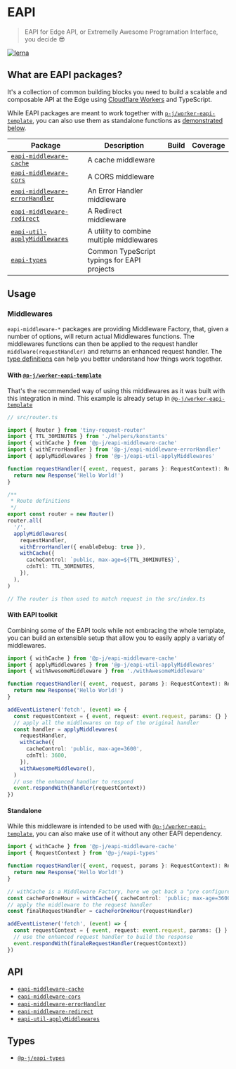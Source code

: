 # EAPI

> EAPI for Edge API, or Extremelly Awesome Programation Interface, you decide 😎

[![lerna](https://img.shields.io/badge/maintained%20with-lerna-cc00ff.svg)](https://lerna.js.org/)

## What are EAPI packages?

It's a collection of common building blocks you need to build a scalable and composable API at the Edge using [Cloudflare Workers](https://workers.cloudflare.com/) and TypeScript.

While EAPI packages are meant to work together with [`p-j/worker-eapi-template`](https://github.com/p-j/worker-eapi-template), you can also use them as standalone functions as [demonstrated below](https://github.com/p-j/eapi#standalone).

| Package                                                                   | Description                                 | Build | Coverage |
| ------------------------------------------------------------------------- | ------------------------------------------- | ----- | -------- |
| [`eapi-middleware-cache`](./packages/eapi-middleware-cache)               | A cache middleware                          |       |          |
| [`eapi-middleware-cors`](./packages/eapi-middleware-cors)                 | A CORS middleware                           |       |          |
| [`eapi-middleware-errorHandler`](./packages/eapi-middleware-errorHandler) | An Error Handler middleware                 |       |          |
| [`eapi-middleware-redirect`](./packages/eapi-middleware-redirect)         | A Redirect middleware                       |       |          |
| [`eapi-util-applyMiddlewares`](./packages/eapi-util-applyMiddlewares)     | A utility to combine multiple middlewares   |       |          |
| [`eapi-types`](./packages/eapi-types)                                     | Common TypeScript typings for EAPI projects |       |          |

## Usage

### Middlewares

`eapi-middleware-*` packages are providing Middleware Factory, that, given a number of options, will return actual Middlewares functions.
The middlewares functions can then be applied to the request handler `middlware(requestHandler)` and returns an enhanced request handler.
The [type definitions](https://github.com/p-j/eapi/blob/main/packages/eapi-types/index.d.ts) can help you better understand how things work together.

#### With [`@p-j/worker-eapi-template`](https://github.com/p-j/worker-eapi-template)

That's the recommended way of using this middlewares as it was built with this integration in mind.
This example is already setup in [`@p-j/worker-eapi-template`](https://github.com/p-j/worker-eapi-template)

```ts
// src/router.ts

import { Router } from 'tiny-request-router'
import { TTL_30MINUTES } from './helpers/konstants'
import { withCache } from '@p-j/eapi-middleware-cache'
import { withErrorHandler } from '@p-j/eapi-middleware-errorHandler'
import { applyMiddlewares } from '@p-j/eapi-util-applyMiddlewares'

function requestHandler({ event, request, params }: RequestContext): Response {
  return new Response('Hello World!')
}

/**
 * Route definitions
 */
export const router = new Router()
router.all(
  '/',
  applyMiddlewares(
    requestHandler,
    withErrorHandler({ enableDebug: true }),
    withCache({
      cacheControl: `public, max-age=${TTL_30MINUTES}`,
      cdnTtl: TTL_30MINUTES,
    }),
  ),
)

// The router is then used to match request in the src/index.ts
```

#### With EAPI toolkit

Combining some of the EAPI tools while not embracing the whole template, you can build an extensible setup that allow you to easily apply a variaty of middlewares.

```ts
import { withCache } from '@p-j/eapi-middleware-cache'
import { applyMiddlewares } from '@p-j/eapi-util-applyMiddlewares'
import { withAwesomeMiddleware } from './withAwesomeMiddleware'

function requestHandler({ event, request, params }: RequestContext): Response {
  return new Response('Hello World!')
}

addEventListener('fetch', (event) => {
  const requestContext = { event, request: event.request, params: {} }
  // apply all the middlewares on top of the original handler
  const handler = applyMiddlewares(
    requestHandler,
    withCache({
      cacheControl: 'public, max-age=3600',
      cdnTtl: 3600,
    }),
    withAwesomeMiddleware(),
  )
  // use the enhanced handler to respond
  event.respondWith(handler(requestContext))
})
```

#### Standalone

While this middleware is intended to be used with [`@p-j/worker-eapi-template`](https://github.com/p-j/worker-eapi-template), you can also make use of it without any other EAPI dependency.

```ts
import { withCache } from '@p-j/eapi-middleware-cache'
import { RequestContext } from '@p-j/eapi-types'

function requestHandler({ event, request, params }: RequestContext): Response {
  return new Response('Hello World!')
}

// withCache is a Middleware Factory, here we get back a "pre configured" middleware
const cacheForOneHour = withCache({ cacheControl: 'public; max-age=3600' })
// apply the middleware to the request handler
const finalRequestHandler = cacheForOneHour(requestHandler)

addEventListener('fetch', (event) => {
  const requestContext = { event, request: event.request, params: {} }
  // use the enhanced request handler to build the response
  event.respondWith(finaleRequestHandler(requestContext))
})
```

## API

- [`eapi-middleware-cache`](./packages/eapi-middleware-cache/README.md)
- [`eapi-middleware-cors`](./packages/eapi-middleware-cors/README.md)
- [`eapi-middleware-errorHandler`](./packages/eapi-middleware-errorHandler/README.md)
- [`eapi-middleware-redirect`](./packages/eapi-middleware-redirect/README.md)
- [`eapi-util-applyMiddlewares`](./packages/eapi-util-applyMiddlewares/README.md)

## Types

- [`@p-j/eapi-types`](../eapy-types)
